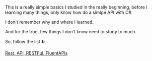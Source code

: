 This is a really simple basics I studied in the really beginning, before I learning many things, only know how do a simlpe API with C#.

I don't remember why and where I learned.

And for the true, few things I don't know need to study to much.

So, follow the list ⬇️:

[Rest, API, RESTFul, FluentAPIs](./API_REST_RESTFUL_FluentAPIs/)